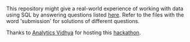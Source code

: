 This repository might give a real-world experience of working with data using SQL by answering questions listed [here](https://github.com/akshayreddykotha/trendence-sql-hackathon-2019/blob/master/Problem.docx). Refer to the 
files with the word 'submission' for solutions of different questions.

Thanks to [Analytics Vidhya](https://analyticsvidhya.com) for hosting this [hackathon](https://datahack.analyticsvidhya.com/contest/tredence-hackathon-hack-and-get-hired/).
